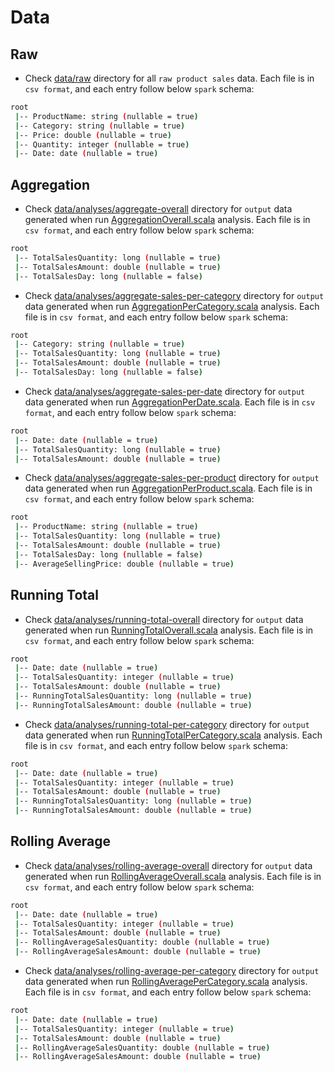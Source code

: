 # Data


## Raw

- Check [data/raw](https://github.com/lykmapipo/Scala-Spark-Product-Sales-Analysis/tree/main/data/raw) directory for all `raw product sales` data. Each file is in `csv format`, and each entry follow below `spark` schema:

```sh
root
 |-- ProductName: string (nullable = true)
 |-- Category: string (nullable = true)
 |-- Price: double (nullable = true)
 |-- Quantity: integer (nullable = true)
 |-- Date: date (nullable = true)
```


## Aggregation

- Check [data/analyses/aggregate-overall](https://github.com/lykmapipo/Scala-Spark-Product-Sales-Analysis/tree/main/data/analyses/aggregate-overall) directory for `output` data generated when run [AggregationOverall.scala](https://github.com/lykmapipo/Scala-Spark-Product-Sales-Analysis/blob/main/src/main/scala/com/github/lykmapipo/spark/analysis/AggregationOverall.scala) analysis. Each file is in `csv format`, and each entry follow below `spark` schema:

```sh
root
 |-- TotalSalesQuantity: long (nullable = true)
 |-- TotalSalesAmount: double (nullable = true)
 |-- TotalSalesDay: long (nullable = false)
```

- Check [data/analyses/aggregate-sales-per-category](https://github.com/lykmapipo/Scala-Spark-Product-Sales-Analysis/tree/main/data/analyses/aggregate-sales-per-category) directory for `output` data generated when run [AggregationPerCategory.scala](https://github.com/lykmapipo/Scala-Spark-Product-Sales-Analysis/blob/main/src/main/scala/com/github/lykmapipo/spark/analysis/AggregationPerCategory.scala) analysis. Each file is in `csv format`, and each entry follow below `spark` schema:

```sh
root
 |-- Category: string (nullable = true)
 |-- TotalSalesQuantity: long (nullable = true)
 |-- TotalSalesAmount: double (nullable = true)
 |-- TotalSalesDay: long (nullable = false)
```

- Check [data/analyses/aggregate-sales-per-date](https://github.com/lykmapipo/Scala-Spark-Product-Sales-Analysis/tree/main/data/analyses/aggregate-sales-per-date) directory for `output` data generated when run [AggregationPerDate.scala](https://github.com/lykmapipo/Scala-Spark-Product-Sales-Analysis/blob/main/src/main/scala/com/github/lykmapipo/spark/analysis/AggregationPerDate.scala). Each file is in `csv format`, and each entry follow below `spark` schema:

```sh
root
 |-- Date: date (nullable = true)
 |-- TotalSalesQuantity: long (nullable = true)
 |-- TotalSalesAmount: double (nullable = true)
```

- Check [data/analyses/aggregate-sales-per-product](https://github.com/lykmapipo/Scala-Spark-Product-Sales-Analysis/tree/main/data/analyses/aggregate-sales-per-product) directory for `output` data generated when run [AggregationPerProduct.scala](https://github.com/lykmapipo/Scala-Spark-Product-Sales-Analysis/blob/main/src/main/scala/com/github/lykmapipo/spark/analysis/AggregationPerProduct.scala). Each file is in `csv format`, and each entry follow below `spark` schema:

```sh
root
 |-- ProductName: string (nullable = true)
 |-- TotalSalesQuantity: long (nullable = true)
 |-- TotalSalesAmount: double (nullable = true)
 |-- TotalSalesDay: long (nullable = false)
 |-- AverageSellingPrice: double (nullable = true)
```


## Running Total

- Check [data/analyses/running-total-overall](https://github.com/lykmapipo/Scala-Spark-Product-Sales-Analysis/tree/main/data/analyses/running-total-overall) directory for `output` data generated when run [RunningTotalOverall.scala](https://github.com/lykmapipo/Scala-Spark-Product-Sales-Analysis/blob/main/src/main/scala/com/github/lykmapipo/spark/analysis/RunningTotalOverall.scala) analysis. Each file is in `csv format`, and each entry follow below `spark` schema:

```sh
root
 |-- Date: date (nullable = true)
 |-- TotalSalesQuantity: integer (nullable = true)
 |-- TotalSalesAmount: double (nullable = true)
 |-- RunningTotalSalesQuantity: long (nullable = true)
 |-- RunningTotalSalesAmount: double (nullable = true)
```

- Check [data/analyses/running-total-per-category](https://github.com/lykmapipo/Scala-Spark-Product-Sales-Analysis/tree/main/data/analyses/running-total-per-category) directory for `output` data generated when run [RunningTotalPerCategory.scala](https://github.com/lykmapipo/Scala-Spark-Product-Sales-Analysis/blob/main/src/main/scala/com/github/lykmapipo/spark/analysis/RunningTotalPerCategory.scala) analysis. Each file is in `csv format`, and each entry follow below `spark` schema:

```sh
root
 |-- Date: date (nullable = true)
 |-- TotalSalesQuantity: integer (nullable = true)
 |-- TotalSalesAmount: double (nullable = true)
 |-- RunningTotalSalesQuantity: long (nullable = true)
 |-- RunningTotalSalesAmount: double (nullable = true)
```


## Rolling Average

- Check [data/analyses/rolling-average-overall](https://github.com/lykmapipo/Scala-Spark-Product-Sales-Analysis/tree/main/data/analyses/rolling-average-overall) directory for `output` data generated when run [RollingAverageOverall.scala](https://github.com/lykmapipo/Scala-Spark-Product-Sales-Analysis/blob/main/src/main/scala/com/github/lykmapipo/spark/analysis/RollingAverageOverall.scala) analysis. Each file is in `csv format`, and each entry follow below `spark` schema:

```sh
root
 |-- Date: date (nullable = true)
 |-- TotalSalesQuantity: integer (nullable = true)
 |-- TotalSalesAmount: double (nullable = true)
 |-- RollingAverageSalesQuantity: double (nullable = true)
 |-- RollingAverageSalesAmount: double (nullable = true)
```

- Check [data/analyses/rolling-average-per-category](https://github.com/lykmapipo/Scala-Spark-Product-Sales-Analysis/tree/main/data/analyses/rolling-average-per-category) directory for `output` data generated when run [RollingAveragePerCategory.scala](https://github.com/lykmapipo/Scala-Spark-Product-Sales-Analysis/blob/main/src/main/scala/com/github/lykmapipo/spark/analysis/RollingAveragePerCategory.scala) analysis. Each file is in `csv format`, and each entry follow below `spark` schema:

```sh
root
 |-- Date: date (nullable = true)
 |-- TotalSalesQuantity: integer (nullable = true)
 |-- TotalSalesAmount: double (nullable = true)
 |-- RollingAverageSalesQuantity: double (nullable = true)
 |-- RollingAverageSalesAmount: double (nullable = true)
```